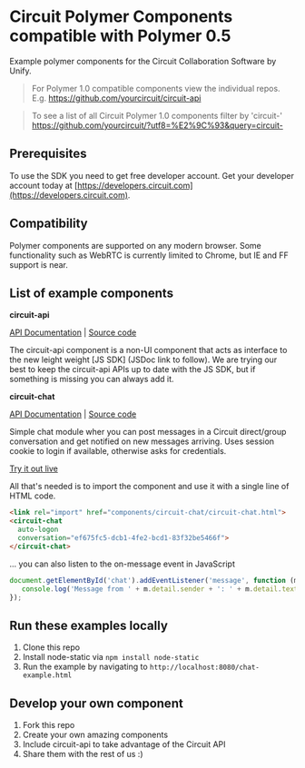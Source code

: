 # Circuit Polymer Components compatible with Polymer 0.5

Example polymer components for the Circuit Collaboration Software by Unify.

> For Polymer 1.0 compatible components view the individual repos. 
> E.g. https://github.com/yourcircuit/circuit-api

> To see a list of all Circuit Polymer 1.0 components filter by 'circuit-' 
> https://github.com/yourcircuit/?utf8=%E2%9C%93&query=circuit-

## Prerequisites
To use the SDK you need to get free developer account. Get your developer account today at [https://developers.circuit.com](https://developers.circuit.com).

## Compatibility
Polymer components are supported on any modern browser. Some functionality such as WebRTC is currently limited to Chrome, but IE and FF support is near.

## List of example components

**circuit-api**

[API Documentation](https://rawgit.com/yourcircuit/polymer/master/components/circuit-api/index.html) | [Source code](https://github.com/yourcircuit/polymer/tree/master/components/circuit-api) 

The circuit-api component is a non-UI component that acts as interface to the new leight weight [JS SDK] (JSDoc link to follow). We are trying our best to keep the circuit-api APIs up to date with the JS SDK, but if something is missing you can always add it.


**circuit-chat**

[API Documentation](https://rawgit.com/yourcircuit/polymer/master/components/circuit-chat/index.html) | [Source code](https://github.com/yourcircuit/polymer/tree/master/components/circuit-chat) 

Simple chat module wher you can post messages in a Circuit direct/group conversation and get notified on new messages arriving. Uses session cookie to login if available, otherwise asks for credentials.

[Try it out live](https://rawgit.com/yourcircuit/polymer/master/chat.html)

All that's needed is to import the component and use it with a single line of HTML code.

```html
<link rel="import" href="components/circuit-chat/circuit-chat.html">
<circuit-chat
  auto-logon 
  conversation="ef675fc5-dcb1-4fe2-bcd1-83f32be5466f">
</circuit-chat>
```

... you can also listen to the on-message event in JavaScript
```javascript
document.getElementById('chat').addEventListener('message', function (m) {
   console.log('Message from ' + m.detail.sender + ': ' + m.detail.text);
});
```

## Run these examples locally

 1. Clone this repo
 2. Install node-static via `npm install node-static`
 3. Run the example by navigating to `http://localhost:8080/chat-example.html`

## Develop your own component

 1. Fork this repo
 2. Create your own amazing components 
 3. Include circuit-api to take advantage of the Circuit API
 4. Share them with the rest of us :)

